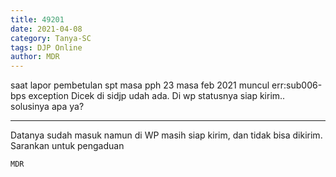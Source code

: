 ```yaml
---
title: 49201
date: 2021-04-08
category: Tanya-SC
tags: DJP Online
author: MDR
---
```


saat lapor pembetulan spt masa pph 23 masa feb 2021 muncul err:sub006-bps exception Dicek di sidjp udah ada. Di wp statusnya siap kirim.. solusinya apa ya?

---

Datanya sudah masuk namun di WP masih siap kirim, dan tidak bisa dikirim. Sarankan untuk pengaduan

`MDR`
